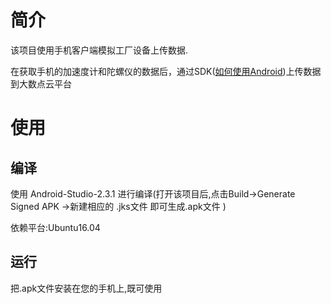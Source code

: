 # 简介

该项目使用手机客户端模拟工厂设备上传数据.

在获取手机的加速度计和陀螺仪的数据后，通过SDK([如何使用Android](https://github.com/Dasudian/datahub-java-demo))上传数据到大数点云平台

# 使用

## 编译

使用 Android-Studio-2.3.1 进行编译(打开该项目后,点击Build->Generate Signed APK ->新建相应的 .jks文件 即可生成.apk文件 )

依赖平台:Ubuntu16.04

## 运行

把.apk文件安装在您的手机上,既可使用
